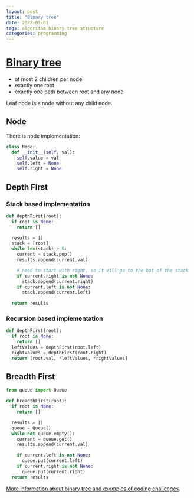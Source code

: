 ```yaml
---
layout: post
title: "Binary tree"
date: 2022-01-01
tags: algorithm binary tree structure
categories: programming
---
```


# [Binary tree](https://en.wikipedia.org/wiki/Binary_tree)

* at most 2 children per node
* exactly one root
* exactly one path between root and any node

Leaf node is a node without any child node.

## Node

There is node implementation:
```python
class Node:
  def __init__(self, val):
    self.value = val
    self.left = None
    self.right = None
```

## Depth First

### Stack based implementation

```python
def depthFirst(root):
  if root is None:
    return []

  results = []
  stack = [root]
  while len(stack) > 0:
    current = stack.pop()
    results.append(current.val)

    # need to start with right, so it will go to the bot of the stack
    if current.right is not None:
      stack.append(current.right)
    if current.left is not None:
      stack.append(current.left)
  
  return results
```

### Recursion based implementation

```python
def depthFirst(root):
  if root is None:
    return []
  leftValues = depthFirst(root.left)
  rightValues = depthFirst(root.right)
  return [root.val, *leftValues, *rightValues]
```

## Breadth First

```python
from queue import Queue

def breadthFirst(root):
  if root is None:
    return []

  results = []
  queue = Queue()
  while not queue.empty():
    current = queue.get()
    results.append(current.val)

    if current.left is not None:
      queue.put(current.left)
    if current.right is not None:
      queue.put(current.right)
  return results
```

[More information about binary tree and examples of coding challenges](https://www.youtube.com/watch?v=fAAZixBzIAI).
